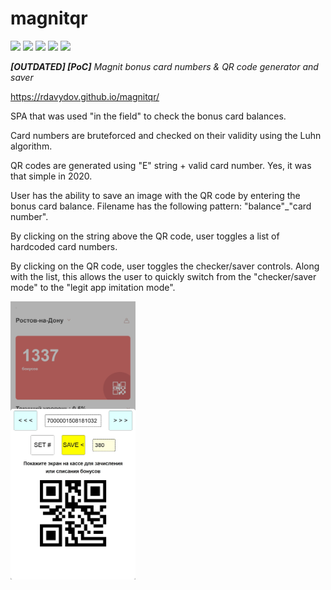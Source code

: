 # magnitqr
![](https://img.shields.io/github/license/rdavydov/magnitqr?style=for-the-badge&logo=github&color=purple&logoColor=green)
![](https://img.shields.io/github/stars/rdavydov/magnitqr?style=for-the-badge&logo=github&color=blue&logoColor=green)
![](https://img.shields.io/github/forks/rdavydov/magnitqr?style=for-the-badge&logo=github&color=blue&logoColor=green)
![](https://img.shields.io/github/watchers/rdavydov/magnitqr?style=for-the-badge&logo=github&color=blue&logoColor=green)
![](https://img.shields.io/website?url=https%3A%2F%2Frdavydov.github.io%2Fmagnitqr%2F?logo=github&logoColor=green&style=for-the-badge)

***[OUTDATED] [PoC]** Magnit bonus card numbers &amp; QR code generator and saver*

https://rdavydov.github.io/magnitqr/

SPA that was used "in the field" to check the bonus card balances.

Card numbers are bruteforced and checked on their validity using the Luhn algorithm.

QR codes are generated using "E" string + valid card number. Yes, it was that simple in 2020.

User has the ability to save an image with the QR code by entering the bonus card balance. Filename has the following pattern: "balance"_"card number".

By clicking on the string above the QR code, user toggles a list of hardcoded card numbers.

By clicking on the QR code, user toggles the checker/saver controls. Along with the list, this allows the user to quickly switch from the "checker/saver mode" to the "legit app imitation mode".

<img src="https://github.com/rdavydov/magnitqr/blob/main/screenshot.jpeg?raw=true" alt="screenshot" width="200"/>
